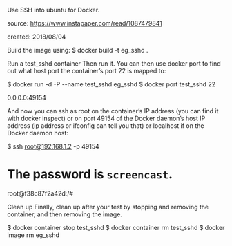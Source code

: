 Use SSH into ubuntu for Docker.

source:
https://www.instapaper.com/read/1087479841

created:
2018/08/04

Build the image using:
$ docker build -t eg_sshd .

Run a test_sshd container
Then run it. You can then use docker port to find out what host port the container’s port 22 is mapped to:

$ docker run -d -P --name test_sshd eg_sshd
$ docker port test_sshd 22

0.0.0.0:49154

And now you can ssh as root on the container’s IP address (you can find it with docker inspect) or on port 49154 of the Docker daemon’s host IP address (ip address or ifconfig can tell you that) or localhost if on the Docker daemon host:

$ ssh root@192.168.1.2 -p 49154
# The password is ``screencast``.
root@f38c87f2a42d:/#

Clean up
Finally, clean up after your test by stopping and removing the container, and then removing the image.

$ docker container stop test_sshd
$ docker container rm test_sshd
$ docker image rm eg_sshd

